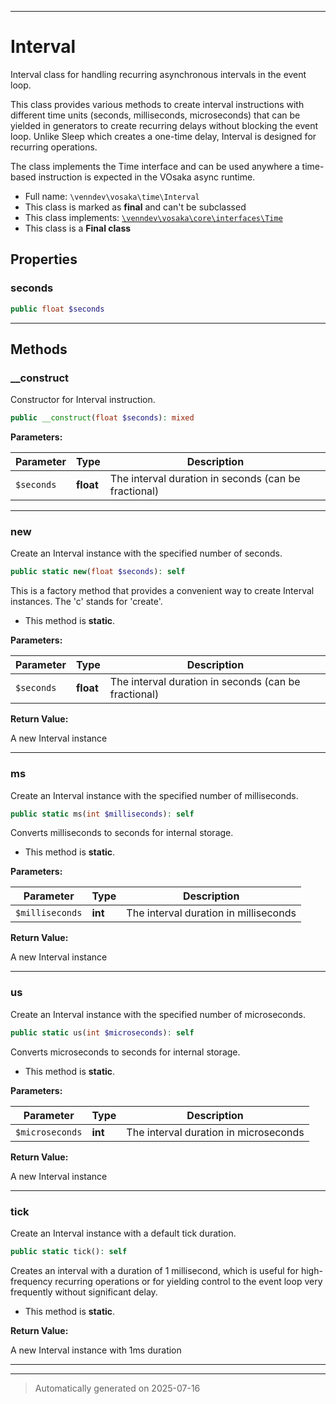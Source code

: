 ***

# Interval

Interval class for handling recurring asynchronous intervals in the event loop.

This class provides various methods to create interval instructions with different
time units (seconds, milliseconds, microseconds) that can be yielded in generators
to create recurring delays without blocking the event loop. Unlike Sleep which
creates a one-time delay, Interval is designed for recurring operations.

The class implements the Time interface and can be used anywhere a time-based
instruction is expected in the VOsaka async runtime.

* Full name: `\venndev\vosaka\time\Interval`
* This class is marked as **final** and can't be subclassed
* This class implements:
[`\venndev\vosaka\core\interfaces\Time`](../core/interfaces/Time.md)
* This class is a **Final class**



## Properties


### seconds



```php
public float $seconds
```






***

## Methods


### __construct

Constructor for Interval instruction.

```php
public __construct(float $seconds): mixed
```








**Parameters:**

| Parameter | Type | Description |
|-----------|------|-------------|
| `$seconds` | **float** | The interval duration in seconds (can be fractional) |





***

### new

Create an Interval instance with the specified number of seconds.

```php
public static new(float $seconds): self
```

This is a factory method that provides a convenient way to create
Interval instances. The 'c' stands for 'create'.

* This method is **static**.




**Parameters:**

| Parameter | Type | Description |
|-----------|------|-------------|
| `$seconds` | **float** | The interval duration in seconds (can be fractional) |


**Return Value:**

A new Interval instance




***

### ms

Create an Interval instance with the specified number of milliseconds.

```php
public static ms(int $milliseconds): self
```

Converts milliseconds to seconds for internal storage.

* This method is **static**.




**Parameters:**

| Parameter | Type | Description |
|-----------|------|-------------|
| `$milliseconds` | **int** | The interval duration in milliseconds |


**Return Value:**

A new Interval instance




***

### us

Create an Interval instance with the specified number of microseconds.

```php
public static us(int $microseconds): self
```

Converts microseconds to seconds for internal storage.

* This method is **static**.




**Parameters:**

| Parameter | Type | Description |
|-----------|------|-------------|
| `$microseconds` | **int** | The interval duration in microseconds |


**Return Value:**

A new Interval instance




***

### tick

Create an Interval instance with a default tick duration.

```php
public static tick(): self
```

Creates an interval with a duration of 1 millisecond, which is useful
for high-frequency recurring operations or for yielding control to the
event loop very frequently without significant delay.

* This method is **static**.





**Return Value:**

A new Interval instance with 1ms duration




***


***
> Automatically generated on 2025-07-16
